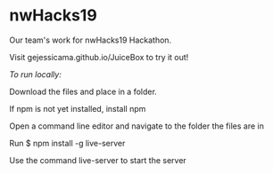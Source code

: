 # nwHacks19
Our team's work for nwHacks19 Hackathon.

Visit gejessicama.github.io/JuiceBox to try it out! 

*To run locally:* 

Download the files and place in a folder. 

If npm is not yet installed, install npm 

Open a command line editor and navigate to the folder the files are in 

Run $ npm install -g live-server 

Use the command live-server to start the server



